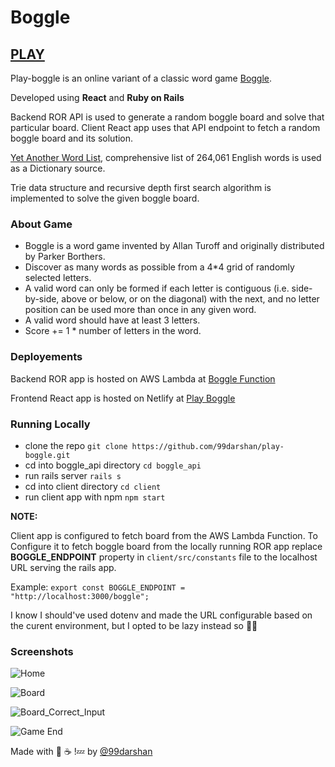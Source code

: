 # Boggle

## [**PLAY**](https://playboggle.netlify.com/)

Play-boggle is an online variant of a classic word game [Boggle](https://en.wikipedia.org/wiki/Boggle).

Developed using **React** and **Ruby on Rails**

Backend ROR API is used to generate a random boggle board and solve that particular board. Client React app uses that API endpoint to fetch a random boggle board and its solution.

[Yet Another Word List](https://coursera.cs.princeton.edu/algs4/assignments/boggle/files/dictionary-yawl.txt), comprehensive list of 264,061 English words is used as a Dictionary source.

Trie data structure and recursive depth first search algorithm is implemented to solve the given boggle board.

### About Game

- Boggle is a word game invented by Allan Turoff and originally distributed by Parker Borthers.
- Discover as many words as possible from a 4\*4 grid of randomly selected letters.
- A valid word can only be formed if each letter is contiguous (i.e. side-by-side, above or below, or on the diagonal) with the next, and no letter position can be used more than once in any given word.
- A valid word should have at least 3 letters.
- Score += 1 \* number of letters in the word.

### Deployements

Backend ROR app is hosted on AWS Lambda at [Boggle Function](https://3n6e02h3f2.execute-api.us-east-1.amazonaws.com/default/play-boggle)

Frontend React app is hosted on Netlify at [Play Boggle](https://playboggle.netlify.com/)

### Running Locally

- clone the repo
  `git clone https://github.com/99darshan/play-boggle.git`
- cd into boggle_api directory
  `cd boggle_api`
- run rails server
  `rails s`
- cd into client directory
  `cd client`
- run client app with npm
  `npm start`

**NOTE:**

Client app is configured to fetch board from the AWS Lambda Function. To Configure it to fetch boggle board from the locally running ROR app replace **BOGGLE_ENDPOINT** property in `client/src/constants` file to the localhost URL serving the rails app.

Example: `export const BOGGLE_ENDPOINT = "http://localhost:3000/boggle";`

I know I should've used dotenv and made the URL configurable based on the curent environment, but I opted to be lazy instead so 🤦‍♀️

### Screenshots

![Home](https://boggle-dict.s3.amazonaws.com/Screen+Shot+2020-03-03+at+9.14.20+PM.png)

![Board](https://boggle-dict.s3.amazonaws.com/Screen+Shot+2020-03-03+at+9.15.48+PM.png)

![Board_Correct_Input](https://boggle-dict.s3.amazonaws.com/Screen+Shot+2020-03-03+at+9.18.50+PM.png)

![Game End](https://boggle-dict.s3.amazonaws.com/Screen+Shot+2020-03-03+at+9.21.40+PM.png)

Made with 💜 ☕ !💤 by [@99darshan]('https://www.linkedin.com/in/99darshan/')

